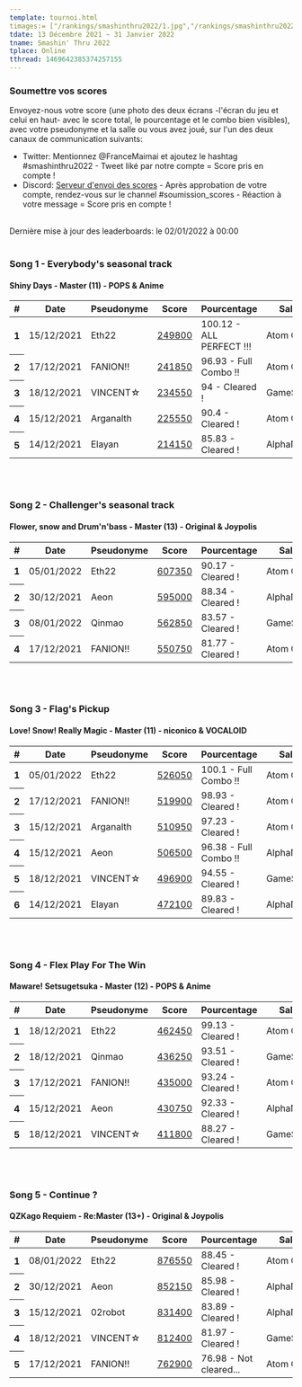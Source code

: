 ```yaml
---
template: tournoi.html
timages:= ["/rankings/smashinthru2022/1.jpg","/rankings/smashinthru2022/2.jpg","/rankings/smashinthru2022/3.jpg","/rankings/smashinthru2022/5.jpg", "/rankings/smashinthru2022/6.jpg", "/rankings/smashinthru2022/7.jpg", "/rankings/smashinthru2022/8.jpg", "/rankings/smashinthru2022/9.jpg", "/rankings/smashinthru2022/10.jpg", "/rankings/smashinthru2022/11.png"]
tdate: 13 Décembre 2021 ~ 31 Janvier 2022
tname: Smashin' Thru 2022
tplace: Online
tthread: 1469642385374257155
---
```

<h3>Soumettre vos scores</h3>
<p>
Envoyez-nous votre score (une photo des deux écrans -l'écran du jeu et celui en haut- avec le score total, le pourcentage et le combo bien visibles), avec votre pseudonyme et la salle ou vous avez joué, sur l'un des deux canaux de communication suivants: 
</p>
<ul>
  <li>Twitter: Mentionnez @FranceMaimai et ajoutez le hashtag #smashinthru2022 - Tweet liké par notre compte = Score pris en compte !</li>
  <li>Discord: <a href="https://discord.gg/yRZuE9FNgG">Serveur d'envoi des scores</a> - Après approbation de votre compte, rendez-vous sur le channel #soumission_scores - Réaction à votre message = Score pris en compte !</li>
</ul>
<br>
<div class="alert alert-info" role="alert">
  Dernière mise à jour des leaderboards: le 02/01/2022 à 00:00 <br>
</div>
<br>
<h3>Song 1 - Everybody's seasonal track</h3>
<h4>Shiny Days - Master (11) - POPS & Anime</h4>
<div class="table-responsive">
  <table class="table">
    <thead>
      <tr>
        <th scope="col">#</th>
        <th scope="col">Date</th>
        <th scope="col">Pseudonyme</th>
        <th scope="col">Score</th>
        <th scope="col">Pourcentage</th>
        <th scope="col">Salle</th>
      </tr>
    </thead>
    <tbody>
<tr><th scope='row'>1</th><td>15/12/2021</td><td>Eth22</td><td><a href='https://cdn.discordapp.com/attachments/918993831523921943/920695877662801990/20211215_161610.jpg'>249800</a></td><td>100.12 - <i class='twa twa-shooting-star'></i> ALL PERFECT !!!</td><td>Atom City</td></tr>
<tr><th scope='row'>2</th><td>17/12/2021</td><td>FANION!!</td><td><a href='https://pbs.twimg.com/media/FG1VgzOWYAs7vIR?format=jpg&name=4096x4096'>241850</a></td><td>96.93 - <i class='twa twa-glowing-star'></i> Full Combo !!</td><td>Atom City</td></tr>
<tr><th scope='row'>3</th><td>18/12/2021</td><td>VINCENT&star;</td><td><a href='https://cdn.discordapp.com/attachments/918993831523921943/922430901273657384/20211218_124511.jpg'>234550</a></td><td>94 - <i class='twa twa-star'></i> Cleared !</td><td>GameSpirit</td></tr>
<tr><th scope='row'>4</th><td>15/12/2021</td><td>Arganalth</td><td><a href='https://cdn.discordapp.com/attachments/918993831523921943/920760391959719976/IMG_20211215_190933.jpg'>225550</a></td><td>90.4 - <i class='twa twa-star'></i> Cleared !</td><td>Atom City</td></tr>
<tr><th scope='row'>5</th><td>14/12/2021</td><td>Elayan</td><td><a href='https://cdn.discordapp.com/attachments/918993831523921943/922438781381005342/IMG_20211214_161344757.jpg'>214150</a></td><td>85.83 - <i class='twa twa-star'></i> Cleared !</td><td>AlphaNef</td></tr>
    </tbody>
  </table>
</div>
<br>
<br>
<h3>Song 2 - Challenger's seasonal track</h3>
<h4>Flower, snow and Drum'n'bass - Master (13) - Original & Joypolis</h4>
<div class="table-responsive">
  <table class="table">
    <thead>
      <tr>
        <th scope="col">#</th>
        <th scope="col">Date</th>
        <th scope="col">Pseudonyme</th>
        <th scope="col">Score</th>
        <th scope="col">Pourcentage</th>
        <th scope="col">Salle</th>
      </tr>
    </thead>
    <tbody>
<tr><th scope='row'>1</th><td>05/01/2022</td><td>Eth22</td><td><a href='https://cdn.discordapp.com/attachments/918993831523921943/928301689373589574/20220105_155502.jpg'>607350</a></td><td>90.17 - <i class='twa twa-star'></i> Cleared !</td><td>Atom City</td></tr>
<tr><th scope='row'>2</th><td>30/12/2021</td><td>Aeon</td><td><a href='https://cdn.discordapp.com/attachments/918993831523921943/926246675947847760/IMG_20211230_202636.jpg'>595000</a></td><td>88.34 - <i class='twa twa-star'></i> Cleared !</td><td>AlphaNef</td></tr>
<tr><th scope='row'>3</th><td>08/01/2022</td><td>Qinmao</td><td><a href='https://cdn.discordapp.com/attachments/918993831523921943/929393154023649340/IMG_20220108_161506.jpg'>562850</a></td><td>83.57 - <i class='twa twa-star'></i> Cleared !</td><td>GameSpirit</td></tr>
<tr><th scope='row'>4</th><td>17/12/2021</td><td>FANION!!</td><td><a href='https://pbs.twimg.com/media/FG1VK__XMAYp1Em?format=jpg&name=4096x4096'>550750</a></td><td>81.77 - <i class='twa twa-star'></i> Cleared !</td><td>Atom City</td></tr>
    </tbody>
  </table>
</div>
<br>
<br>
<h3>Song 3 - Flag's Pickup</h3>
<h4>Love! Snow! Really Magic - Master (11) - niconico & VOCALOID</h4>
<div class="table-responsive">
  <table class="table">
    <thead>
      <tr>
        <th scope="col">#</th>
        <th scope="col">Date</th>
        <th scope="col">Pseudonyme</th>
        <th scope="col">Score</th>
        <th scope="col">Pourcentage</th>
        <th scope="col">Salle</th>
      </tr>
    </thead>
    <tbody>
<tr><th scope='row'>1</th><td>05/01/2022</td><td>Eth22</td><td><a href='https://cdn.discordapp.com/attachments/918993831523921943/928301688710901780/20220105_155042.jpg'>526050</a></td><td>100.1 - <i class='twa twa-glowing-star'></i> Full Combo !!</td><td>Atom City</td></tr>
<tr><th scope='row'>2</th><td>17/12/2021</td><td>FANION!!</td><td><a href='https://pbs.twimg.com/media/FG1VPP2XwAEHJ6X?format=jpg&name=4096x4096'>519900</a></td><td>98.93 - <i class='twa twa-star'></i> Cleared !</td><td>Atom City</td></tr>
<tr><th scope='row'>3</th><td>15/12/2021</td><td>Arganalth</td><td><a href='https://cdn.discordapp.com/attachments/918993831523921943/920760391418671234/IMG_20211215_193145.jpg'>510950</a></td><td>97.23 - <i class='twa twa-star'></i> Cleared !</td><td>Atom City</td></tr>
<tr><th scope='row'>4</th><td>15/12/2021</td><td>Aeon</td><td><a href='https://cdn.discordapp.com/attachments/918993831523921943/920754233521877042/IMG_20211215_191834.jpg'>506500</a></td><td>96.38 - <i class='twa twa-glowing-star'></i> Full Combo !!</td><td>AlphaNef</td></tr>
<tr><th scope='row'>5</th><td>18/12/2021</td><td>VINCENT&star;</td><td><a href='https://cdn.discordapp.com/attachments/918993831523921943/921719399474417674/20211218_120256.jpg'>496900</a></td><td>94.55 - <i class='twa twa-star'></i> Cleared !</td><td>GameSpirit</td></tr>
<tr><th scope='row'>6</th><td>14/12/2021</td><td>Elayan</td><td><a href='https://cdn.discordapp.com/attachments/918993831523921943/922438780873474068/IMG_20211214_174239582.jpg'>472100</a></td><td>89.83 - <i class='twa twa-star'></i> Cleared !</td><td>AlphaNef</td></tr>
    </tbody>
  </table>
</div>
<br>
<br>
<h3>Song 4 - Flex Play For The Win</h3>
<h4>Maware! Setsugetsuka - Master (12) - POPS & Anime</h4>
<div class="table-responsive">
  <table class="table">
    <thead>
      <tr>
        <th scope="col">#</th>
        <th scope="col">Date</th>
        <th scope="col">Pseudonyme</th>
        <th scope="col">Score</th>
        <th scope="col">Pourcentage</th>
        <th scope="col">Salle</th>
      </tr>
    </thead>
    <tbody>
<tr><th scope='row'>1</th><td>18/12/2021</td><td>Eth22</td><td><a href='https://cdn.discordapp.com/attachments/918993831523921943/921770661574246420/20211218_152002.jpg'>462450</a></td><td>99.13 - <i class='twa twa-star'></i> Cleared !</td><td>Atom City</td></tr>
<tr><th scope='row'>2</th><td>18/12/2021</td><td>Qinmao</td><td><a href='https://cdn.discordapp.com/attachments/918993831523921943/921757197464109066/IMG_20211218_143351.jpg'>436250</a></td><td>93.51 - <i class='twa twa-star'></i> Cleared !</td><td>GameSpirit</td></tr>
<tr><th scope='row'>3</th><td>17/12/2021</td><td>FANION!!</td><td><a href='https://pbs.twimg.com/media/FG1VNHfXMAYq_o1?format=jpg&name=4096x4096'>435000</a></td><td>93.24 - <i class='twa twa-star'></i> Cleared !</td><td>Atom City</td></tr>
<tr><th scope='row'>4</th><td>15/12/2021</td><td>Aeon</td><td><a href='https://cdn.discordapp.com/attachments/918993831523921943/920777050279800863/IMG_20211215_202214.jpg'>430750</a></td><td>92.33 - <i class='twa twa-star'></i> Cleared !</td><td>AlphaNef</td></tr>
<tr><th scope='row'>5</th><td>18/12/2021</td><td>VINCENT&star;</td><td><a href='https://cdn.discordapp.com/attachments/918993831523921943/922430678287650816/20211218_161254.jpg'>411800</a></td><td>88.27 - <i class='twa twa-star'></i> Cleared !</td><td>GameSpirit</td></tr>
    </tbody>
  </table>
</div>
<br>
<br>
<h3>Song 5 - Continue ?</h3>
<h4>QZKago Requiem - Re:Master (13+) - Original & Joypolis</h4>
<div class="table-responsive">
  <table class="table">
    <thead>
      <tr>
        <th scope="col">#</th>
        <th scope="col">Date</th>
        <th scope="col">Pseudonyme</th>
        <th scope="col">Score</th>
        <th scope="col">Pourcentage</th>
        <th scope="col">Salle</th>
      </tr>
    </thead>
    <tbody>
<tr><th scope='row'>1</th><td>08/01/2022</td><td>Eth22</td><td><a href='https://cdn.discordapp.com/attachments/918993831523921943/929413585266958438/20220108_144435.jpg'>876550</a></td><td>88.45 - <i class='twa twa-star'></i> Cleared !</td><td>Atom City</td></tr>
<tr><th scope='row'>2</th><td>30/12/2021</td><td>Aeon</td><td><a href='https://cdn.discordapp.com/attachments/918993831523921943/926246650199015514/IMG_20211230_221806.jpg'>852150</a></td><td>85.98 - <i class='twa twa-star'></i> Cleared !</td><td>AlphaNef</td></tr>
<tr><th scope='row'>3</th><td>15/12/2021</td><td>02robot</td><td><a href='https://cdn.discordapp.com/attachments/918993831523921943/920747716227772486/IMG_6945.jpg'>831400</a></td><td>83.89 - <i class='twa twa-star'></i> Cleared !</td><td>AlphaNef</td></tr>
<tr><th scope='row'>4</th><td>18/12/2021</td><td>VINCENT&star;</td><td><a href='https://cdn.discordapp.com/attachments/918993831523921943/921716974617264209/20211218_115336.jpg'>812400</a></td><td>81.97 - <i class='twa twa-star'></i> Cleared !</td><td>GameSpirit</td></tr>
<tr><th scope='row'>5</th><td>17/12/2021</td><td>FANION!!</td><td><a href='https://pbs.twimg.com/media/FG1VJWfWUAMv-kq?format=jpg&name=4096x4096'>762900</a></td><td>76.98 - <i class='twa twa-milky-way'></i> Not cleared...</td><td>Atom City</td></tr>
    </tbody>
  </table>
</div>